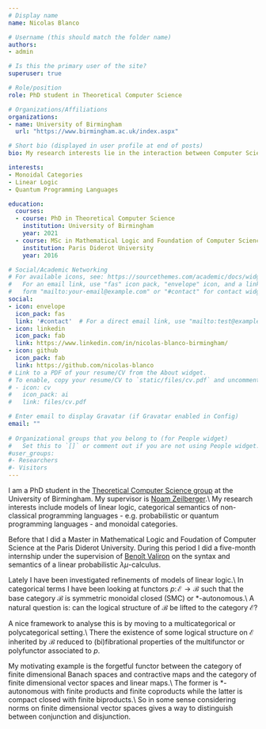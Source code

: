 ```yaml
---
# Display name
name: Nicolas Blanco

# Username (this should match the folder name)
authors:
- admin

# Is this the primary user of the site?
superuser: true

# Role/position
role: PhD student in Theoretical Computer Science

# Organizations/Affiliations
organizations:
- name: University of Birmingham
  url: "https://www.birmingham.ac.uk/index.aspx"

# Short bio (displayed in user profile at end of posts)
bio: My research interests lie in the interaction between Computer Science, Mathematics and Physics. My favorite tools are Logic and Category Theory.

interests:
- Monoidal Categories
- Linear Logic
- Quantum Programming Languages

education:
  courses:
  - course: PhD in Theoretical Computer Science
    institution: University of Birmingham
    year: 2021
  - course: MSc in Mathematical Logic and Foundation of Computer Science
    institution: Paris Diderot University
    year: 2016

# Social/Academic Networking
# For available icons, see: https://sourcethemes.com/academic/docs/widgets/#icons
#   For an email link, use "fas" icon pack, "envelope" icon, and a link in the
#   form "mailto:your-email@example.com" or "#contact" for contact widget.
social:
- icon: envelope
  icon_pack: fas
  link: '#contact'  # For a direct email link, use "mailto:test@example.org".
- icon: linkedin
  icon_pack: fab
  link: https://www.linkedin.com/in/nicolas-blanco-birmingham/
- icon: github
  icon_pack: fab
  link: https://github.com/nicolas-blanco
# Link to a PDF of your resume/CV from the About widget.
# To enable, copy your resume/CV to `static/files/cv.pdf` and uncomment the lines below.  
# - icon: cv
#   icon_pack: ai
#   link: files/cv.pdf

# Enter email to display Gravatar (if Gravatar enabled in Config)
email: ""
  
# Organizational groups that you belong to (for People widget)
#   Set this to `[]` or comment out if you are not using People widget.  
#user_groups:
#- Researchers
#- Visitors
---
```


I am a PhD student in the [Theoretical Computer Science group](http://www.cs.bham.ac.uk/research/groupings/theory/) at the University of Birmingham. My supervisor is [Noam Zeilberger](http://noamz.org/).\\
My research interests include models of linear logic, categorical semantics of non-classical programming languages - e.g. probabilistic or quantum programming languages - and monoidal categories.

Before that I did a Master in Mathematical Logic and Foudation of Computer Science at the Paris Diderot University. During this period I did a five-month internship under the supervision of [Benoît Valiron](http://www.monoidal.net/) on the syntax and semantics of a linear probabilistic $\lambda\mu$-calculus.

Lately I have been investigated refinements of models of linear logic.\\
In categorical terms I have been looking at functors $p \colon \mathcal{E} \to \mathcal{B}$ such that the base category $\mathcal{B}$ is symmetric monoidal closed (SMC) or $\ast$-autonomous.\\
A natural question is: can the logical structure of $\mathcal{B}$ be lifted to the category $\mathcal{E}$?

A nice framework to analyse this is by moving to a multicategorical or polycategorical setting.\\
There the existence of some logical structure on $\mathcal{E}$ inherited by $\mathcal{B}$ reduced to (bi)fibrational properties of the multifunctor or polyfunctor associated to $p$.

My motivating example is the forgetful functor between the category of finite dimensional Banach spaces and contractive maps and the category of finite dimensional vector spaces and linear maps.\\
The former is $\ast$-autonomous with finite products and finite coproducts while the latter is compact closed with finite biproducts.\\
So in some sense considering norms on finite dimensional vector spaces gives a way to distinguish between conjunction and disjunction.

